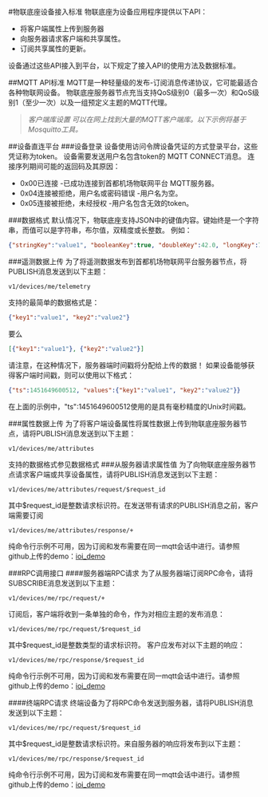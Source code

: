 #物联底座设备接入标准
物联底座为设备应用程序提供以下API：
- 将客户端属性上传到服务器
- 向服务器请求客户端和共享属性。
- 订阅共享属性的更新。

设备通过这些API接入到平台，以下规定了接入API的使用方法及数据标准。

##MQTT API标准
MQTT是一种轻量级的发布-订阅消息传递协议，它可能最适合各种物联网设备。
物联底座服务器节点充当支持QoS级别0（最多一次）和QoS级别1（至少一次）以及一组预定义主题的MQTT代理。

>*客户端库设置
可以在网上找到大量的MQTT客户端库。以下示例将基于Mosquitto工具。*

##设备直连平台
###设备登录
设备使用访问令牌设备凭证的方式登录平台，这些凭证称为token。
设备需要发送用户名包含token的 MQTT CONNECT消息。
连接序列期间可能的返回码及其原因：
- 0x00已连接 -已成功连接到首都机场物联网平台 MQTT服务器。
- 0x04连接被拒绝，用户名或密码错误 -用户名为空。
- 0x05连接被拒绝，未经授权 -用户名包含无效的token。


###<span id="d">数据格式</spana>
默认情况下，物联底座支持JSON中的键值内容。键始终是一个字符串，而值可以是字符串，布尔值，双精度或长整数。
例如：
```json
{"stringKey":"value1", "booleanKey":true, "doubleKey":42.0, "longKey":73}
````
###遥测数据上传
为了将遥测数据发布到首都机场物联网平台服务器节点，将PUBLISH消息发送到以下主题：
```uri
v1/devices/me/telemetry
```
支持的最简单的数据格式是：
```json
{"key1":"value1", "key2":"value2"}
```
要么
```json
[{"key1":"value1"}, {"key2":"value2"}]
```
请注意，在这种情况下，服务器端时间戳将分配给上传的数据！
如果设备能够获得客户端时间戳，则可以使用以下格式：
```json
{"ts":1451649600512, "values":{"key1":"value1", "key2":"value2"}}
```
在上面的示例中，"ts":1451649600512使用的是具有毫秒精度的Unix时间戳。


###属性数据上传
为了将客户端设备属性将属性数据上传到物联底座服务器节点，请将PUBLISH消息发送到以下主题：
```uri
v1/devices/me/attributes
```
支持的数据格式参见<a herf='#d'>数据格式</a>
###从服务器请求属性值
为了向物联底座服务器节点请求客户端或共享设备属性，请将PUBLISH消息发送到以下主题：
```uri
v1/devices/me/attributes/request/$request_id
```
其中\$request_id是整数请求标识符。在发送带有请求的PUBLISH消息之前，客户端需要订阅
```uri
v1/devices/me/attributes/response/+
```
纯命令行示例不可用，因为订阅和发布需要在同一mqtt会话中进行。请参照github上传的demo：[ioi_demo](https://github.com/OS-H/iot/tree/main/iot_demo)

###RPC调用接口
####服务器端RPC请求
为了从服务器端订阅RPC命令，请将SUBSCRIBE消息发送到以下主题：
```uri
v1/devices/me/rpc/request/+
```
订阅后，客户端将收到一条单独的命令，作为对相应主题的发布消息：
```uri
v1/devices/me/rpc/request/$request_id
```
其中\$request_id是整数类型的请求标识符。
客户应发布对以下主题的响应：
```uri
v1/devices/me/rpc/response/$request_id
```
纯命令行示例不可用，因为订阅和发布需要在同一mqtt会话中进行。请参照github上传的demo：[ioi_demo](https://github.com/OS-H/iot/tree/main/iot_demo)

####终端RPC请求
终端设备为了将RPC命令发送到服务器，请将PUBLISH消息发送到以下主题：
```uri
v1/devices/me/rpc/request/$request_id
```
其中\$request_id是整数请求标识符。来自服务器的响应将发布到以下主题：
```uri
v1/devices/me/rpc/response/$request_id
```
纯命令行示例不可用，因为订阅和发布需要在同一mqtt会话中进行。请参照github上传的demo：[ioi_demo](https://github.com/OS-H/iot/tree/main/iot_demo)
